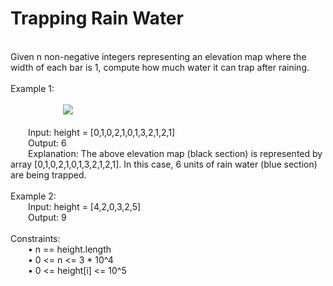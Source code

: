 <h1>Trapping Rain Water</h1>
<p><br>
Given n non-negative integers representing an elevation map where the width of each bar is 1, compute how much water it can trap after raining.<br>
<br> 
Example 1:<br><br>
&emsp;&emsp;&emsp;&emsp;&emsp;&emsp;<img src="https://assets.leetcode.com/uploads/2018/10/22/rainwatertrap.png"><br><br> 
&emsp;&emsp;Input: height = [0,1,0,2,1,0,1,3,2,1,2,1]<br>
&emsp;&emsp;Output: 6<br>
&emsp;&emsp;Explanation: The above elevation map (black section) is represented by array [0,1,0,2,1,0,1,3,2,1,2,1]. In this case, 6 units of rain water (blue section) are being trapped.<br>
<br>
Example 2:<br>
&emsp;&emsp;Input: height = [4,2,0,3,2,5]<br>
&emsp;&emsp;Output: 9<br>
<br> 
Constraints:<br>
&emsp;&emsp;•	n == height.length<br>
&emsp;&emsp;•	0 <= n <= 3 * 10^4<br>
&emsp;&emsp;•	0 <= height[i] <= 10^5<br>
</p>
